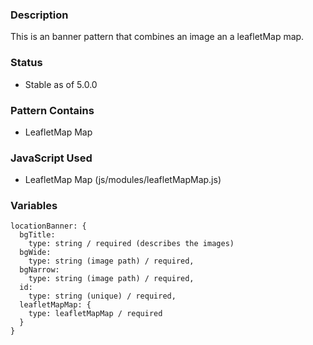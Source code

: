 ### Description
This is an banner pattern that combines an image an a leafletMap map.

### Status
* Stable as of 5.0.0

### Pattern Contains
* LeafletMap Map


### JavaScript Used
* LeafletMap Map (js/modules/leafletMapMap.js)

### Variables
~~~
locationBanner: {
  bgTitle:
    type: string / required (describes the images)
  bgWide:
    type: string (image path) / required,
  bgNarrow:
    type: string (image path) / required,
  id: 
    type: string (unique) / required,
  leafletMapMap: {
    type: leafletMapMap / required
  }
}
~~~
